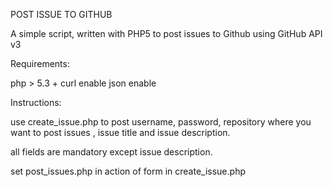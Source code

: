POST ISSUE TO GITHUB

A simple script, written with PHP5 to post issues to Github using GitHub API v3



Requirements:

php  > 5.3 + 
curl enable
json enable

Instructions:

use create_issue.php to post 
username,
password,
repository where you want to post issues ,
issue title and 
issue description.

all fields are mandatory except issue description.

set post_issues.php in action of form in create_issue.php






